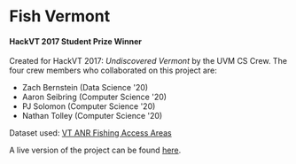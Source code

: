 # Fish Vermont
#### HackVT 2017 Student Prize Winner
Created for HackVT 2017: _Undiscovered Vermont_ by the UVM CS Crew. 
The four crew members who collaborated on this project are:  
* Zach Bernstein (Data Science '20)
* Aaron Seibring (Computer Science '20)
* PJ Solomon (Computer Science '20)
* Nathan Tolley (Computer Science '20)

Dataset used: [VT ANR Fishing Access Areas](http://geodata.vermont.gov/datasets/VTANR::fishing-access-areas)

<!-- todo: description of the challenge -->

<!-- todo: description of why our motivation for choosing the fishing hole dataset -->

<!-- todo: description of the process of the hackathon -->

A live version of the project can be found [here](http://zebernst.w3.uvm.edu/fishvt/home.php).
